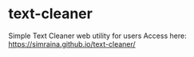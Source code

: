# text-cleaner
Simple Text Cleaner web utility for users
Access here: https://simraina.github.io/text-cleaner/
